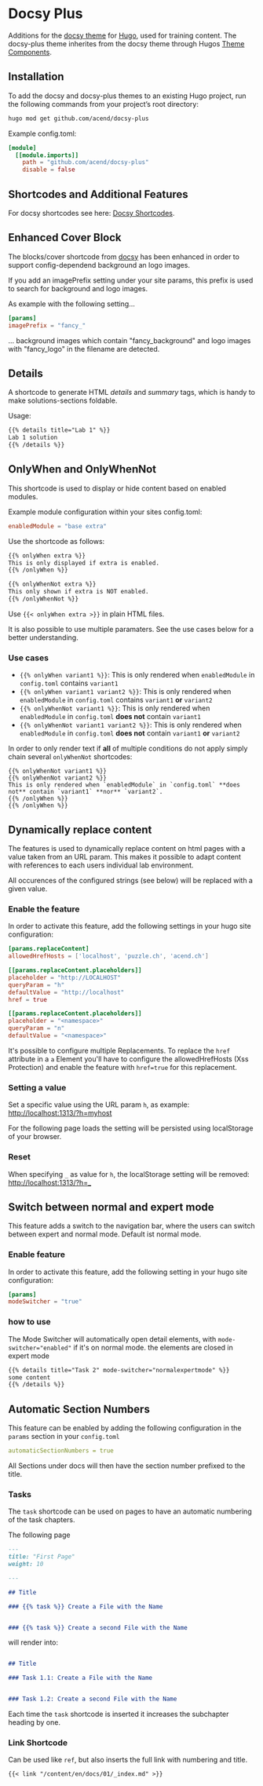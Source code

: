 # Docsy Plus

Additions for the [docsy theme](https://github.com/google/docsy) for [Hugo](https://gohugo.io/), used for training content.
The docsy-plus theme inherites from the docsy theme through Hugos [Theme Components](https://gohugo.io/hugo-modules/theme-components/).

## Installation

To add the docsy and docsy-plus themes to an existing Hugo project, run the following commands from your project’s root directory:

```sh
hugo mod get github.com/acend/docsy-plus
```

Example config.toml:

```toml
[module]
  [[module.imports]]
    path = "github.com/acend/docsy-plus"
    disable = false
```

## Shortcodes and Additional Features

For docsy shortcodes see here: [Docsy Shortcodes](https://www.docsy.dev/docs/adding-content/shortcodes/).

## Enhanced Cover Block

The blocks/cover shortcode from [docsy](https://www.docsy.dev/docs/adding-content/iconsimages/#add-images) has been enhanced in order to support config-dependend background an logo images.

If you add an imagePrefix setting under your site params, this prefix is used to search for background and logo images.

As example with the following setting...

```toml
[params]
imagePrefix = "fancy_"
```

... background images which contain "fancy_background" and logo images with "fancy_logo" in the filename are detected.

## Details

A shortcode to generate HTML _details_ and _summary_ tags, which is handy to make solutions-sections foldable.

Usage:

```html
{{% details title="Lab 1" %}}
Lab 1 solution
{{% /details %}}
```

## OnlyWhen and OnlyWhenNot

This shortcode is used to display or hide content based on enabled modules.

Example module configuration within your sites config.toml:

```toml
enabledModule = "base extra"
```

Use the shortcode as follows:

```html
{{% onlyWhen extra %}}
This is only displayed if extra is enabled.
{{% /onlyWhen %}}

{{% onlyWhenNot extra %}}
This only shown if extra is NOT enabled.
{{% /onlyWhenNot %}}
```

Use `{{< onlyWhen extra >}}` in plain HTML files.

It is also possible to use multiple paramaters. See the use cases below for a better understanding.


### Use cases

* `{{% onlyWhen variant1 %}}`: This is only rendered when `enabledModule` in `config.toml` contains `variant1`
* `{{% onlyWhen variant1 variant2 %}}`: This is only rendered when `enabledModule` in `config.toml` contains `variant1` **or** `variant2`
* `{{% onlyWhenNot variant1 %}}`: This is only rendered when `enabledModule` in `config.toml` **does not** contain `variant1`
* `{{% onlyWhenNot variant1 variant2 %}}`: This is only rendered when `enabledModule` in `config.toml` **does not** contain `variant1` **or** `variant2`

In order to only render text if **all** of multiple conditions do not apply simply chain several `onlyWhenNot` shortcodes:

```
{{% onlyWhenNot variant1 %}}
{{% onlyWhenNot variant2 %}}
This is only rendered when `enabledModule` in `config.toml` **does not** contain `variant1` **nor** `variant2`.
{{% /onlyWhen %}}
{{% /onlyWhen %}}
```


## Dynamically replace content

The features is used to dynamically replace content on html pages with a value taken from an URL param.
This makes it possible to adapt content with references to each users individual lab environment.

All occurences of the configured strings (see below) will be replaced with a given value.


### Enable the feature

In order to activate this feature, add the following settings in your hugo site configuration:

```toml
[params.replaceContent]
allowedHrefHosts = ['localhost', 'puzzle.ch', 'acend.ch']

[[params.replaceContent.placeholders]]
placeholder = "http://LOCALHOST"
queryParam = "h"
defaultValue = "http://localhost"
href = true

[[params.replaceContent.placeholders]]
placeholder = "<namespace>"
queryParam = "n"
defaultValue = "<namespace>"
```

It's possible to configure multiple Replacements. To replace the `href` attribute in a `a` Element you'll have to configure the allowedHrefHosts (Xss Protection) and enable the feature with `href=true` for this replacement.


### Setting a value

Set a specific value using the URL param `h`, as example: [http://localhost:1313/?h=myhost](http://localhost:1313/?h=myhost)

For the following page loads the setting will be persisted using localStorage of your browser.

### Reset

When specifying `_` as value for `h`, the localStorage setting will be removed: [http://localhost:1313/?h=_](http://localhost:1313/?h=_)

## Switch between normal and expert mode

This feature adds a switch to the navigation bar, where the users can switch between expert and normal mode. Default ist normal mode.

### Enable feature

In order to activate this feature, add the following setting in your hugo site configuration:

```toml
[params]
modeSwitcher = "true"
```

### how to use

The Mode Switcher will automatically open detail elements, with `mode-switcher="enabled"` if it's on normal mode. the elements are closed in expert mode

```markdown
{{% details title="Task 2" mode-switcher="normalexpertmode" %}}
some content
{{% /details %}}
```

## Automatic Section Numbers

This feature can be enabled by adding the following configuration in the `params` section in your `config.toml`

```yaml
automaticSectionNumbers = true
```

All Sections under docs will then have the section number prefixed to the title.

### Tasks

The `task` shortcode can be used on pages to have an automatic numbering of the task chapters.

The following page

```markdown
---
title: "First Page"
weight: 10

---

## Title

### {{% task %}} Create a File with the Name


### {{% task %}} Create a second File with the Name

```

will render into:

```markdown

## Title

### Task 1.1: Create a File with the Name


### Task 1.2: Create a second File with the Name
```

Each time the `task` shortcode is inserted it increases the subchapter heading by one.

### Link Shortcode

Can be used like `ref`, but also inserts the full link with numbering and title.

```markdown
{{< link "/content/en/docs/01/_index.md" >}}
```
